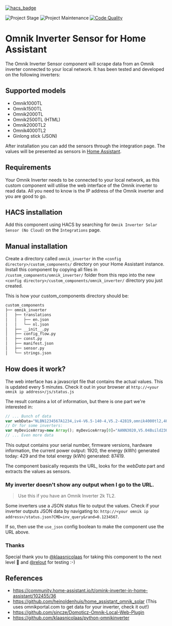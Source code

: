 <!-- PROJECT SHIELDS -->
[![hacs_badge][hacs-shield]][hacs]

![Project Stage][project-stage-shield]
![Project Maintenance][maintenance-shield]
[![Code Quality][code-quality-shield]][code-quality]

# Omnik Inverter Sensor for Home Assistant

The Omnik Inverter Sensor component will scrape data from an Omnik inverter connected to your local network.
It has been tested and developed on the following inverters:

## Supported models

- Omnik1000TL
- Omnik1500TL
- Omnik2000TL
- Omnik2500TL (HTML)
- Omnik2000TL2
- Omnik4000TL2
- Ginlong stick (JSON)

After installation you can add the sensors through the integration page. The values will be presented as sensors in [Home Assistant](https://home-assistant.io/).

## Requirements

Your Omnik Inverter needs to be connected to your local network, as this custom component will utilise the web interface of the Omnik inverter to read data. All you need to know is the IP address of the Omnik inverter and you are good to go.

## HACS installation

Add this component using HACS by searching for `Omnik Inverter Solar Sensor (No Cloud)` on the `Integrations` page.

## Manual installation

Create a directory called `omnik_inverter` in the `<config directory>/custom_components/` directory on your Home Assistant instance.
Install this component by copying all files in `/custom_components/omnik_inverter/` folder from this repo into the new `<config directory>/custom_components/omnik_inverter/` directory you just created.

This is how your custom_components directory should be:
```bash
custom_components
├── omnik_inverter
│   ├── translations
│   │   ├── en.json
│   │   └── nl.json
│   ├── __init__.py
│   ├── config_flow.py
│   ├── const.py
│   ├── manifest.json
│   ├── sensor.py
│   └── strings.json
```


## How does it work?

The web interface has a javascript file that contains the actual values. This is updated every 
5 minutes. Check it out in your browser at `http://<your omnik ip address>/js/status.js`

The result contains a lot of information, but there is one part we're interested in:
```js
// ... Bunch of data
var webData="NLBN1234567A1234,iv4-V6.5-140-4,V5.2-42819,omnik4000tl2,4000,1920,429,87419,,3,";
// Or for some inverters:
var myDeviceArray=new Array(); myDeviceArray[0]="AANN3020,V5.04Build230,V4.13Build253,Omnik3000tl,3000,1313,685,9429,,1,";
// ... Even more data
```

This output contains your serial number, firmware versions, hardware information, the 
current power output: 1920, the energy (kWh) generated today: 429 and the total energy (kWh) generated: 87419.

The component basically requests the URL, looks for the _webData_ part and extracts the 
values as sensors.

### My inverter doesn't show any output when I go to the URL.

> Use this if you have an Omnik Inverter 2k TL2.

Some inverters use a JSON status file to output the values. Check if your 
inverter outputs JSON data by navigating to: `http://<your omnik ip address>/status.json?CMD=inv_query&rand=0.1234567`.

If so, then use the `use_json` config boolean to make the component use the URL above.

### Thanks

Special thank you to [@klaasnicolaas](https://github.com/klaasnicolaas) for taking this component to the next level 🚀 and [@relout](https://github.com/relout) for testing :-)

## References

- https://community.home-assistant.io/t/omink-inverter-in-home-assistant/102455/36
- https://github.com/heinoldenhuis/home_assistant_omnik_solar (This uses omnikportal.com to get data for your inverter, check it out!)
- https://github.com/sincze/Domoticz-Omnik-Local-Web-Plugin
- https://github.com/klaasnicolaas/python-omnikinverter

[code-quality-shield]: https://img.shields.io/lgtm/grade/python/g/robbinjanssen/home-assistant-omnik-inverter.svg?style=for-the-badge
[code-quality]: https://lgtm.com/projects/g/robbinjanssen/home-assistant-omnik-inverter/context:python
[maintenance-shield]: https://img.shields.io/maintenance/yes/2021.svg?style=for-the-badge
[project-stage-shield]: https://img.shields.io/badge/project%20stage-stable-brightgreen.svg?style=for-the-badge

[hacs]: https://github.com/custom-components/hacs
[hacs-shield]: https://img.shields.io/badge/HACS-Default-orange.svg?style=for-the-badge